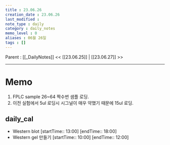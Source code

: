 ```yaml
---
title : 23.06.26
creation_date : 23.06.26
last_modified :
note_type : daily
category : daily_notes
memo_level : 0
aliases : 06월 26일
tags : []
---
```

Parent : [[_DailyNotes]]
<< [[23.06.25]] | [[23.06.27]] >>

---
# Memo

1.  FPLC sample 26~64 짝수번 샘플 로딩.
2. 이전 실험에서 5ul 로딩시 시그널이 매우 약했기 때문에 15ul 로딩.

## daily_cal
-  Western blot [startTime:: 13:00]  [endTime:: 18:00]
-  Western gel 만들기 [startTime:: 10:00]  [endTime:: 12:00]
